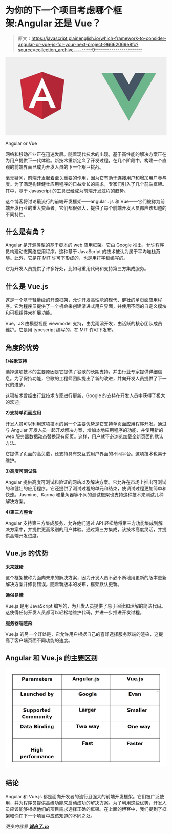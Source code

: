 # 为你的下一个项目考虑哪个框架:Angular 还是 Vue？

> 原文：<https://javascript.plainenglish.io/which-framework-to-consider-angular-or-vue-js-for-your-next-project-96662069e8fc?source=collection_archive---------9----------------------->

![](img/41376edf562295abdcb7be846b8d9eef.png)

Angular or Vue

网络和移动产业正在迅速发展。随着现代技术的出现，基于高性能的解决方案正在为用户提供下一代体验。新技术重新定义了开发过程，在几个阶段中，构建一个直观的前端界面已成为开发人员的下一个艰巨挑战。

毫无疑问，前端开发起着至关重要的作用，因为它有助于连接用户和增加用户参与度。为了满足构建健壮应用程序的日益增长的需求，专家们引入了几个前端框架。其中，基于 Javascript 的工具已经成为前端开发过程的趋势。

这个博客将讨论最流行的前端开发框架——angular . js 和 Vue——它们被称为前端开发行业的重大变革者。它们都很强大，提供了每个前端开发人员都应该知道的不同特性。

## 什么是有角？

Angular 是开源类型的基于脚本的 web 应用框架。它由 Google 推出，允许程序员构建动态网络应用程序。这种基于 JavaScript 的技术被认为属于平均堆栈范畴。此外，它是在 MIT 许可下形成的，也是用打字稿编写的。

它为开发人员提供了许多好处，比如可重用代码和支持第三方集成服务。

## **什么是 Vue.js**

这是一个基于轻量级的开源框架，允许开发高性能的现代、健壮的单页面应用程序。它为程序员提供了一个机会来创建渐进式用户界面，并使用不同的自定义模块和可视组件来扩展功能。

Vue。JS 由模型视图 viewmodel 支持，由尤雨溪开发，由活跃的核心团队成员维护。它是用 typescript 编写的，在 MIT 许可下发布。

## 角度的优势

**1)谷歌支持**

选择这项技术的主要原因是它提供了谷歌的长期支持，并由行业专家提供详细信息。为了保持功能，谷歌的工程师团队提出了新的改进，并向开发人员提供了下一代的进步。

这项技术曾经由行业技术专家进行更新，Google 的支持在开发人员中获得了极大的欢迎。

**2)支持单页面应用**

开发人员可以利用这项技术的另一个主要优势是它支持单页面应用程序开发。通过与 Angular 开发人员一起开发解决方案，增加本地应用程序的功能，并使用新的 web 服务器数据动态替换现有网页。这样，用户就不必浏览加载全新页面的默认方法。

它提供了页面的高负载，还支持具有交互式用户界面的不同平台。这项技术也易于维护。

**3)高度可测试性**

Angular 提供高度可测试和验证的网站以及解决方案。它允许在市场上推出可测试的和健壮的应用程序。它还提供了测试过程的单元和结束，使调试过程更加简单和快速。Jasmine、Karma 和量角器等不同的测试框架也支持这种技术来测试几种解决方案。

**4)第三方整合**

Angular 支持第三方集成服务，允许他们通过 API 轻松地将第三方功能集成到解决方案中，并提供更高级别的用户体验。通过第三方集成，该技术高度灵活，并提供高端开发进度。

## Vue.js 的优势

**未来就绪**

这个框架被称为面向未来的解决方案，因为开发人员不必不断地用更新的版本更新解决方案并修复错误。随着新版本的发布，框架默认更新。

**通俗易懂**

Vue.js 是用 JavaScript 编写的，为开发人员提供了易于阅读和理解的简洁代码。这使得任何开发人员都可以轻松地维护代码，并进一步推进开发过程。

**服务器端渲染**

Vue.js 的另一个好处是，它允许用户根据自己的喜好选择服务器端的渲染，这提高了客户端页面不同功能的速度。

## **Angular 和 Vue.js 的主要区别**

![](img/a26da439a443069f45ea37b43aff6ab4.png)

## **结论**

Angular 和 Vue.js 都是面向开发者的流行且强大的前端开发框架。它们被广泛使用，并为程序员提供高级功能来启动成功的解决方案。为了利用这些优势，开发人员应该能够根据他们的项目需求选择正确的框架。在上面的博客中，我们提到了框架和你在下一个项目中应该知道的不同之处。

*更多内容看* [***说白了. io***](http://plainenglish.io/)